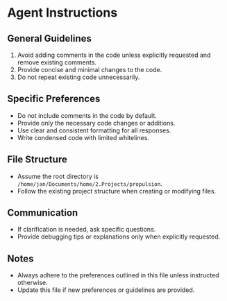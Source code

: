 # Agent Instructions

## General Guidelines
1. Avoid adding comments in the code unless explicitly requested and remove existing comments.
2. Provide concise and minimal changes to the code.
3. Do not repeat existing code unnecessarily.

## Specific Preferences
- Do not include comments in the code by default.
- Provide only the necessary code changes or additions.
- Use clear and consistent formatting for all responses.
- Write condensed code with limited whitelines.

## File Structure
- Assume the root directory is `/home/jan/Documents/home/2.Projects/propulsion`.
- Follow the existing project structure when creating or modifying files.

## Communication
- If clarification is needed, ask specific questions.
- Provide debugging tips or explanations only when explicitly requested.

## Notes
- Always adhere to the preferences outlined in this file unless instructed otherwise.
- Update this file if new preferences or guidelines are provided.